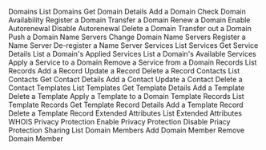 Domains
    List Domains
    Get Domain Details
    Add a Domain
    Check Domain Availability
    Register a Domain
    Transfer a Domain
    Renew a Domain
    Enable Autorenewal
    Disable Autorenewal
    Delete a Domain
    Transfer out a Domain
    Push a Domain
Name Servers
    Change Domain Name Servers
    Register a Name Server
    De-register a Name Server
Services
    List Services
    Get Service Details
    List a Domain's Applied Services
    List a Domain's Available Services
    Apply a Service to a Domain
    Remove a Service from a Domain
Records
    List Records
    Add a Record
    Update a Record
    Delete a Record
Contacts
    List Contacts
    Get Contact Details
    Add a Contact
    Update a Contact
    Delete a Contact
Templates
    List Templates
    Get Template Details
    Add a Template
    Delete a Template
    Apply a Template to a Domain
Template Records
    List Template Records
    Get Template Record Details
    Add a Template Record
    Delete a Template Record
Extended Attributes
    List Extended Attributes
WHOIS Privacy Protection
    Enable Privacy Protection
    Disable Priacy Protection
Sharing
    List Domain Members
    Add Domain Member
    Remove Domain Member
